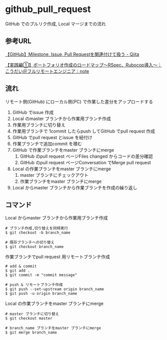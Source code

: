 # github_pull_request

GitHub でのプルリク作成, Local マージまでの流れ

## 参考URL

[【GitHub】Milestone, Issue, Pull Requestを関連付けて扱う \- Qiita](https://qiita.com/kodai_0122/items/18f7faa80f0302244c51)

[【実践編①】ポートフォリオ作成のロードマップ〜RSpec、Rubocop導入〜｜こうだい＠フルリモートエンジニア｜note](https://note.com/kodai_0122/n/n109e4aff8643?magazine_key=mbce36d0b3160)

## 流れ

リモート側(GitHub) にローカル側(PC) で作業した差分をアップロードする

1. GitHub でissue 作成
2. Local のmaster ブランチから作業用ブランチ作成
3. 作業用ブランチに切り替え
4. 作業用ブランチで 1commit したらpush してGitHub でpull request 作成
5. GitHub でpull request とissue を紐付け
6. 作業ブランチで追加commit を積む
7. GitHub で作業ブランチをmaster ブランチにmerge
    1. GitHub のpull request ページFiles changed からコードの差分確認
    2. GitHub のpull request ページConversation でMerge pull request
8. Local の作業ブランチをmaster ブランチにmerge
    1. master ブランチにチェックアウト
    2. 作業ブランチをmaster ブランチにmerge
9. Local からmaster ブランチから作業ブランチを作成の繰り返し

## コマンド

Local からmaster ブランチから作業用ブランチ作成

```Shell
# ブランチ作成,切り替えを同時実行
$ git checkout -b branch_name

# 既存ブランチへの切り替え
$ git checkout branch_name
```

作業ブランチでpull request 用リモートブランチ作成

```Shell
# add & commit
$ git add .
$ git commit -m "commit message"

# push & リモートブランチ作成
$ git push --set-upstream origin branch_name
$ git push -u origin branch_name
```

Local の作業ブランチをmaster ブランチにmerge

```Shell
# master ブランチに切り替え
$ git checkout master

# branch_name ブランチをmaster ブランチにmerge
$ git merge branch_name
```
